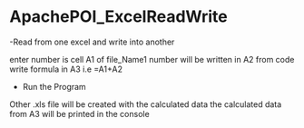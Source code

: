 # ApachePOI_ExcelReadWrite
-Read from one excel and write into another

enter number is cell A1 of file_Name1
number will be written in A2 from code
write formula in A3 i.e =A1+A2

- Run the Program

Other .xls file will be created with the calculated data
the calculated data from A3 will be printed in the console
